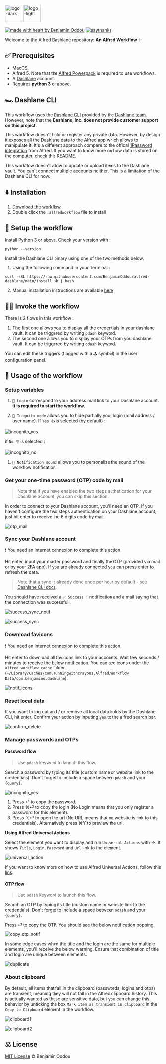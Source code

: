<img src="public/icon_dark_mode.webp#gh-dark-mode-only" alt="logo-dark" height="55"/>
<img src="public/icon_light_mode.webp#gh-light-mode-only" alt="logo-light" height="55"/>

[![made with heart by Benjamin Oddou](https://img.shields.io/badge/made%20with%20%E2%99%A5%20by-benjamin%20oddou-2C697A.svg?style=flat)](https://github.com/BenjaminOddou)
[![saythanks](https://img.shields.io/badge/say-thanks-1D4E5E.svg?style=flat)](https://saythanks.io/to/BenjaminOddou)

Welcome to the Alfred Dashlane repository: **An Alfred Workflow** ✨

## ✅ Prerequisites

* MacOS.
* Alfred 5. Note that the [Alfred Powerpack](https://www.alfredapp.com/powerpack/) is required to use workflows.
* A [Dashlane](https://www.dashlane.com/fr) account.
* Requires **python 3** or above.

## 🏎️ Dashlane CLI

This workflow uses the [Dashlane CLI](https://github.com/Dashlane/dashlane-cli) provided by the [Dashlane team](https://github.com/Dashlane). However, note that the **Dashlane, Inc. does not provide customer support on this project**.

This workflow doesn't hold or register any private data. However, by design it exposes all the Dashlane data to the Alfred app which allows to manipulate it. It's a different approach compare to the offical [1Password integration](https://www.alfredapp.com/help/features/1password/) from Alfred. If you want to know more on how data is stored on the computer, check this [README](https://github.com/Dashlane/dashlane-cli/blob/master/src/crypto/README.md).

This workflow doesn't allow to update or upload items to the Dashlane vault. You can't connect multiple accounts neither. This is a limitation of the Dashlane CLI for now.

## ⬇️ Installation

1. [Download the workflow](https://github.com/BenjaminOddou/alfred-dashlane/releases/latest)
2. Double click the `.alfredworkflow` file to install

## 🧰 Setup the workflow

Install Python 3 or above. Check your version with :

```shell
python --version
```

Install the Dashlane CLI binary using one of the two methods below.

1. Using the following command in your Terminal :

```shell
curl -sSL https://raw.githubusercontent.com/BenjaminOddou/alfred-dashlane/main/install.sh | bash
```

2. Manual installation instructions are available [here](https://github.com/Dashlane/dashlane-cli#how-to-install-manually)

## 🧙‍♂️ Invoke the workflow

There is 2 flows in this workflow :

1. The first one allows you to display all the credentials in your dashlane vault. It can be triggered by writing `pdash` keyword.
2. The second one allows you to display your OTPs from you dashlane vault. It can be triggered by writing `odash` keyword.

You can edit these triggers (flagged with a `🕹️` symbol) in the user configuration panel.

## 🤖 Usage of the workflow

### Setup variables

1. `👤 Login` correspond to your address mail link to your Dashlane account. **It is required to start the workflow**.

2. `🫥 Icognito mode` allows you to hide partially your login (mail address / user name). If `Yes 👍` is selected (by default) :

![incognito_yes](public/incognito_yes.webp)

if `No 👎` is selected :

![incognito_no](public/incognito_no.webp)

1. `🎷 Notification sound` allows you to personalize the sound of the workflow notification.

### Get your one-time password (OTP) code by mail

> Note that if you have enabled the two steps authetication for your Dashlane account, you can skip this section.

In order to connect to your Dashlane account, you'll need an OTP. If you haven't configure the two steps authentication on your Dashlane account, just hit enter to receive the 6 digits code by mail.

![otp_mail](public/otp_mail.webp)

### Sync your Dashlane account

❗ You need an internet connexion to complete this action.

Hit enter, input your master password and finally the OTP (provided via mail or by your 2FA app). If you are already connected you can press enter to refresh the data.

> Note that a sync is already done once per hour by default - see [Dashlane CLI docs](https://github.com/Dashlane/dashlane-cli).

You should have received a `✅ Success !` notification and a mail saying that the connection was successfull.

![success_sync_notif](public/success_sync_notif.webp)

![success_sync](public/success_sync.webp)

### Download favicons

❗ You need an internet connexion to complete this action.

Hit enter to download all favicons link to your accounts. Wait few seconds / minutes to receive the below notification. You can see icons under the `alfred_workflow_cache` folder (`~/Library/Caches/com.runningwithcrayons.Alfred/Workflow Data/com.benjamino.dashlane`).

![notif_icons](public/notif_icons.webp)

### Reset local data

If you want to log out and / or remove all local data holds by the Dashlane CLI, hit enter. Confirm your action by inputing `yes` to the alfred search bar.

![confirm_delete](public/confirm_delete.webp)

### Manage passwords and OTPs

#### Password flow

> Use `pdash` keyword to launch this flow.

Search a password by typing its title (custom name or website link to the credentials). Don't forget to include a space between `pdash` and your `{query}`.

![incognito_yes](public/incognito_yes.webp)

1. Press ⏎ to copy the password.
2. Press ⌘⏎ to copy the login (No Login means that you only register a password for this element).
3. Press ⌥⏎ to open the url (No URL means that no website is link to this credentials). Alternatively press ⌘Y to preview the url.

**Using Alfred Universal Actions**

Select the element you want to display and run `Universal Actions` with →. It shows `Title`, `Login`, `Password` and `Url` link to the element.

![universal_action](public/universal_action.webp)

If you want to know more on how to use Alfred Universal Actions, follow this [link](https://www.alfredapp.com/help/features/universal-actions/).

#### OTP flow

> Use `odash` keyword to launch this flow.

Search an OTP by typing its title (custom name or website link to the credentials). Don't forget to include a space between `odash` and your `{query}`.

Press ⏎ to copy the OTP. You should see the below notification popping.

![copy_otp_notif](public/copy_otp_notif.webp)

In some edge cases when the title and the login are the same for multiple elements, you'll receive the below warning. Ensure that combination of title and login are unique between elements.

![duplicate](public/duplicate.webp)

### About clipboard

By default, all items that fall in the clipboard (passwords, logins and otps) are transient, meaning they will not fall in the Alfred clipboard history. This is actually wanted as these are sensitive data, but you can change this behavior by unticking the box `Mark item as transient in clipboard` in the `Copy to Clipboard` element in the workflow.

![clipboard1](public/clipboard1.webp)

![clipboard2](public/clipboard2.webp)

## ⚖️ License

[MIT License](LICENSE) © Benjamin Oddou
